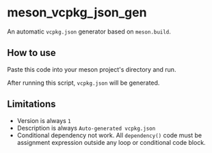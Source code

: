 # meson_vcpkg_json_gen

An automatic `vcpkg.json` generator based on `meson.build`.

## How to use

Paste this code into your meson project's directory and run.

After running this script, `vcpkg.json` will be generated.

## Limitations
- Version is always `1`
- Description is always `Auto-generated vcpkg.json`
- Conditional dependency not work. All `dependency()` code must be assignment expression outside any loop or conditional code block.
